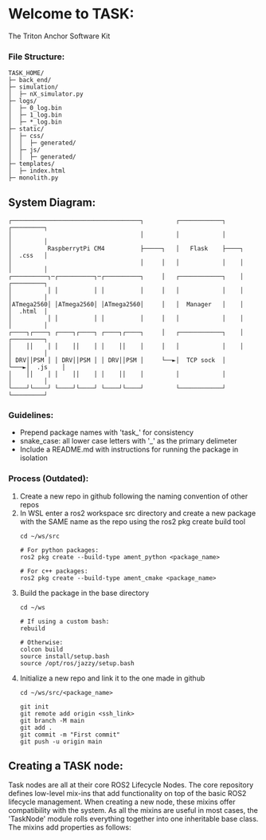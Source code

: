 # Welcome to TASK:
The Triton Anchor Software Kit

### File Structure:
```
TASK_HOME/
├─ back_end/
├─ simulation/
│  ├─ nX_simulator.py
├─ logs/
│  ├─ 0_log.bin
│  ├─ 1_log.bin
│  ├─ *_log.bin
├─ static/
│  ├─ css/
│  │  ├─ generated/
│  ├─ js/
│  │  ├─ generated/
├─ templates/
│  ├─ index.html
├─ monolith.py
```

## System Diagram:
```                                                                            
┌────────────────────────────────────┐         ┌────────────┐         ┌─────────┐
│                                    │         │            │         │         │
│          RaspberrytPi CM4          ├─────┐   │   Flask    ├────┐    │  .css   │
│                                    │     │   │            │    │    │         │
┌──────────┐─┌──────────┐─┌──────────┐     │   ┌────────────┐    │    ┌─────────┐
│          │ │          │ │          │     │   │            │    │    │         │
│ATmega2560│ │ATmega2560│ │ATmega2560│     │   │  Manager   │    │    │  .html  │
│          │ │          │ │          │     │   │            │    │    │         │
┌────┐┌────┐ ┌────┐┌────┐ ┌────┐┌────┐     │   ┌────────────┐    │    ┌─────────┐
│    ││    │ │    ││    │ │    ││    │     │   │            │    │    │         │
│ DRV││PSM │ │ DRV││PSM │ │ DRV││PSM │     └──►│  TCP sock  │    └───►│  .js    │
│    ││    │ │    ││    │ │    ││    │         │            │         │         │
└────┘└────┘ └────┘└────┘ └────┘└────┘         └────────────┘         └─────────┘
```

### Guidelines:
- Prepend package names with 'task_' for consistency
- snake_case: all lower case letters with '_' as the primary delimeter
- Include a README.md with instructions for running the package in isolation

### Process (Outdated):

1. Create a new repo in github following the naming convention of other repos
2. In WSL enter a ros2 workspace src directory and create a new package with the SAME name as the repo using the ros2 pkg create build tool
   ```
   cd ~/ws/src

   # For python packages:
   ros2 pkg create --build-type ament_python <package_name>
   
   # For c++ packages:
   ros2 pkg create --build-type ament_cmake <package_name>
   ```
3. Build the package in the base directory
   ```
   cd ~/ws
   
   # If using a custom bash:
   rebuild
   
   # Otherwise:
   colcon build
   source install/setup.bash
   source /opt/ros/jazzy/setup.bash
   ```
4. Initialize a new repo and link it to the one made in github
   ```
   cd ~/ws/src/<package_name>
   
   git init
   git remote add origin <ssh_link>
   git branch -M main
   git add .
   git commit -m "First commit"
   git push -u origin main
   ```
   
## Creating a TASK node:
Task nodes are all at their core ROS2 Lifecycle Nodes. The core repository defines low-level mix-ins that add functionality on top of the basic ROS2 lifecycle management.
When creating a new node, these mixins offer compatibility with the system. As all the mixins are useful in most cases, the 'TaskNode' module rolls everything together into one inheritable base class.
The mixins add properties as follows:
